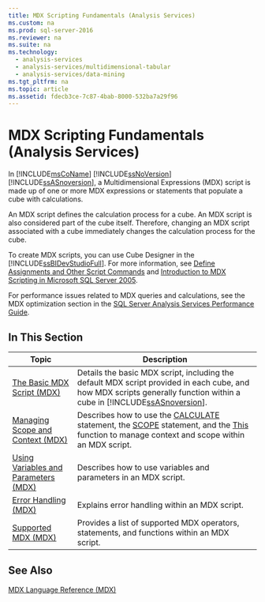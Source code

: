 ```yaml
---
title: MDX Scripting Fundamentals (Analysis Services)
ms.custom: na
ms.prod: sql-server-2016
ms.reviewer: na
ms.suite: na
ms.technology: 
  - analysis-services
  - analysis-services/multidimensional-tabular
  - analysis-services/data-mining
ms.tgt_pltfrm: na
ms.topic: article
ms.assetid: fdecb3ce-7c87-4bab-8000-532ba7a29f96
---
```

# MDX Scripting Fundamentals (Analysis Services)
  In [!INCLUDE[msCoName](../../Topics/TopicNameContainA/includes/msCoName_md.md)] [!INCLUDE[ssNoVersion](../../Topics/TopicNameContainA/includes/ssNoVersion_md.md)] [!INCLUDE[ssASnoversion](../../Topics/TopicNameContainA/includes/ssASnoversion_md.md)], a Multidimensional Expressions (MDX) script is made up of one or more MDX expressions or statements that populate a cube with calculations.  
  
 An MDX script defines the calculation process for a cube. An MDX script is also considered part of the cube itself. Therefore, changing an MDX script associated with a cube immediately changes the calculation process for the cube.  
  
 To create MDX scripts, you can use Cube Designer in the [!INCLUDE[ssBIDevStudioFull](../../Topics/TopicNameContainA/includes/ssBIDevStudioFull_md.md)]. For more information, see [Define Assignments and Other Script Commands](../../Topics/TopicNameNotContainA/Define-Assignments-and-Other-Script-Commands.md) and [Introduction to MDX Scripting in Microsoft SQL Server 2005](http://go.microsoft.com/fwlink/?LinkId=81892).  
  
 For performance issues related to MDX queries and calculations, see the MDX optimization section in the [SQL Server Analysis Services Performance Guide](http://go.microsoft.com/fwlink/p/?LinkId=399050).  
  
## In This Section  
  
|Topic|Description|  
|-----------|-----------------|  
|[The Basic MDX Script &#40;MDX&#41;](../../Topics/TopicNameNotContainA/The-Basic-MDX-Script--MDX-.md)|Details the basic MDX script, including the default MDX script provided in each cube, and how MDX scripts generally function within a cube in [!INCLUDE[ssASnoversion](../../Topics/TopicNameContainA/includes/ssASnoversion_md.md)].|  
|[Managing Scope and Context &#40;MDX&#41;](../../Topics/TopicNameNotContainA/Managing-Scope-and-Context--MDX-.md)|Describes how to use the [CALCULATE](../Topic/CALCULATE%20Statement%20\(MDX\).md) statement, the [SCOPE](../Topic/SCOPE%20Statement%20\(MDX\).md) statement, and the [This](../Topic/This%20\(MDX\).md) function to manage context and scope within an MDX script.|  
|[Using Variables and Parameters &#40;MDX&#41;](../../Topics/TopicNameNotContainA/Using-Variables-and-Parameters--MDX-.md)|Describes how to use variables and parameters in an MDX script.|  
|[Error Handling &#40;MDX&#41;](../../Topics/TopicNameNotContainA/Error-Handling--MDX-.md)|Explains error handling within an MDX script.|  
|[Supported MDX &#40;MDX&#41;](../../Topics/TopicNameNotContainA/Supported-MDX--MDX-.md)|Provides a list of supported MDX operators, statements, and functions within an MDX script.|  
  
## See Also  
 [MDX Language Reference &#40;MDX&#41;](../Topic/MDX%20Language%20Reference%20\(MDX\).md)  
  
  